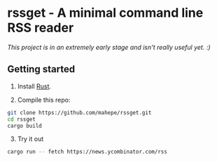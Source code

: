 # rssget - A minimal command line RSS reader

*This project is in an extremely early stage and isn't really useful yet. :)*

## Getting started

1. Install [Rust](https://www.rust-lang.org/en-US/).

2. Compile this repo:

```bash
git clone https://github.com/mahepe/rssget.git
cd rssget
cargo build
```
3. Try it out

```bash
cargo run -- fetch https://news.ycombinator.com/rss
```

